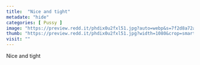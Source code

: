```yaml
---
title:  "Nice and tight"
metadate: "hide"
categories: [ Pussy ]
image: "https://preview.redd.it/phdix0u2fxl51.jpg?auto=webp&s=7f2d8a72a7272e0b923a193a14b09fe30e5528be"
thumb: "https://preview.redd.it/phdix0u2fxl51.jpg?width=1080&crop=smart&auto=webp&s=60076c48e743e432f680f3788cf43bc494b12d42"
visit: ""
---
```

Nice and tight
